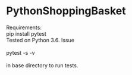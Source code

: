 # PythonShoppingBasket

Requirements:<br/>
pip install pytest
<br/>
Tested on Python 3.6. Issue <br/>
<br/>
pytest -s -v <br/>
<br/>
in base directory to run tests.


